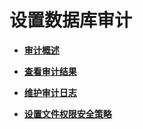 # 设置数据库审计<a name="ZH-CN_TOPIC_0246507970"></a>

-   **[审计概述](审计概述.md)**  

-   **[查看审计结果](查看审计结果.md)**  

-   **[维护审计日志](维护审计日志.md)**  

-   **[设置文件权限安全策略](设置文件权限安全策略-9.md)**  


